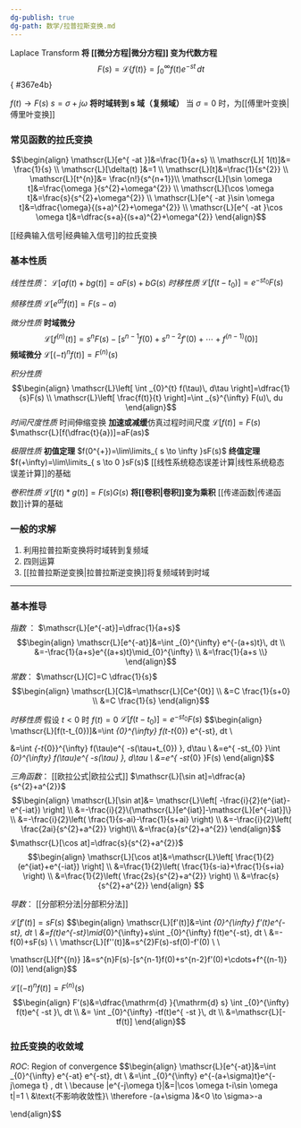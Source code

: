 ```yaml
---
dg-publish: true
dg-path: 数学/拉普拉斯变换.md
---
```


Laplace Transform
**将 [[微分方程\|微分方程]] 变为代数方程**
$$F(s) = \mathscr{L}\{f(t)\} = \int_{0}^{\infty} f(t)e^{-st} \, dt$$
{ #367e4b}


$f(t)\to F(s)$  $s=\sigma+j\omega$
**将时域转到 s 域（复频域）**
当 $\sigma=0$ 时，为[[傅里叶变换\|傅里叶变换]] 
### 常见函数的拉氏变换
$$\begin{align}
\mathscr{L}[e^{ -at }]&=\frac{1}{a+s} \\
\mathscr{L}[ 1(t)]&= \frac{1}{s} \\
\mathscr{L}[\delta(t) ]&=1 \\
\mathscr{L}[t]&=\frac{1}{s^{2}} \\
 \mathscr{L}[t^{n}]&= \frac{n!}{s^{n+1}}\\
\mathscr{L}[\sin \omega t]&=\frac{\omega }{s^{2}+\omega^{2}} \\
\mathscr{L}[\cos \omega t]&=\frac{s}{s^{2}+\omega^{2}}  \\
\mathscr{L}[e^{ -at }\sin \omega t]&=\dfrac{\omega}{(s+a)^{2}+\omega^{2}} \\
\mathscr{L}[e^{ -at }\cos \omega t]&=\dfrac{s+a}{(s+a)^{2}+\omega^{2}}
\end{align}$$

 [[经典输入信号\|经典输入信号]]的拉氏变换
### 基本性质
*线性性质*：
$\mathscr{L}[af(t)+bg(t)]=aF(s)+bG(s)$
*时移性质*
$\mathscr{L}[f(t-t_{0})]=e^{ -st_{0} }F(s)$

*频移性质*
$\mathscr{L}[e^{ at }f(t)]=F(s-a)$

*微分性质*
**时域微分**
$$\mathscr{L}[f^{(n)} (t)]=s^{n}F (s)-[s^{n-1}f (0)+s^{n-2}f' (0)+\cdots+f^{(n-1)}(0)]$$
**频域微分**
$\mathscr{L}[(-t)^{n}f(t)]=F^{(n)}(s)$


*积分性质*
$$\begin{align}
\mathscr{L}\left[ \int _{0}^{t} f(\tau)\, d\tau \right]=\dfrac{1}{s}F(s) \\
\mathscr{L}\left[ \frac{f(t)}{t} \right]=\int _{s}^{\infty} F(u)\, du
\end{align}$$
*时间尺度性质*
时间伸缩变换 **加速或减缓**仿真过程时间尺度
$\mathscr{L}[f(t)]=F(s)$
$\mathscr{L}[f(\dfrac{t}{a})]=aF(as)$

*极限性质*
**初值定理**
$f(0^{+})=\lim\limits_{ s \to \infty }sF(s)$
**终值定理**
$f(+\infty)=\lim\limits_{ s \to 0 }sF(s)$
[[线性系统稳态误差计算\|线性系统稳态误差计算]]的基础

*卷积性质* 
$\mathscr{L}[f(t)*g(t)]=F(s)G(s)$
**将[[卷积\|卷积]]变为乘积**
[[传递函数\|传递函数]]计算的基础

### 一般的求解
1. 利用拉普拉斯变换将时域转到复频域
2. 四则运算
3. [[拉普拉斯逆变换\|拉普拉斯逆变换]]将复频域转到时域


***
### 基本推导
*指数* ：
$\mathscr{L}[e^{-at}]=\dfrac{1}{a+s}$
$$\begin{align}
\mathscr{L}[e^{-at}]&=\int _{0}^{\infty} e^{-(a+s)t}\, dt \\
 &=-\frac{1}{a+s}e^{(a+s)t}\mid_{0}^{\infty} \\
&=\frac{1}{a+s \\}
\end{align}$$
*常数*：
$\mathscr{L}[C]=C \dfrac{1}{s}$
$$\begin{align}
\mathscr{L}[C]&=\mathscr{L}[Ce^{0t}] \\
&=C \frac{1}{s+0} \\
&=C \frac{1}{s}
\end{align}$$

*时移性质*
假设 $t<0$ 时 $f(t)=0$
$\mathscr{L}[f(t-t_{0})]=e^{ -st_{0} }F(s)$
$$\begin{align}
\mathscr{L}[f(t-t_{0})]&=\int _{0}^{\infty} f(t-t_{0}) e^{-st}\, dt \\

&=\int _{-t_{0}}^{\infty} f(\tau)e^{ -s(\tau+t_{0}) }\, d\tau \\
&=e^{ -st_{0} }\int _{0}^{\infty} f(\tau)e^{ -s(\tau) }\, d\tau \\ 
&=e^{ -st_{0} }F(s)
\end{align}$$

*三角函数*：
[[欧拉公式\|欧拉公式]]
$\mathscr{L}[\sin at]=\dfrac{a}{s^{2}+a^{2}}$
$$\begin{align}
\mathscr{L}[\sin at]&= \mathscr{L}\left[ -\frac{i}{2}(e^{iat}-e^{-iat}) \right] \\
&=-\frac{i}{2}\{\mathscr{L}[e^{iat}]-\mathscr{L}[e^{-iat}]\} \\
&=-\frac{i}{2}\left( \frac{1}{s-ai}-\frac{1}{s+ai} \right) \\
&=-\frac{i}{2}\left( \frac{2ai}{s^{2}+a^{2}}  \right)\\
&=\frac{a}{s^{2}+a^{2}}
\end{align}$$
$\mathscr{L}[\cos at]=\dfrac{s}{s^{2}+a^{2}}$
$$\begin{align}
\mathscr{L}[\cos at]&=\mathscr{L}\left[ \frac{1}{2}(e^{iat}+e^{-iat}) \right] \\
&=\frac{1}{2}\left( \frac{1}{s-ia}+\frac{1}{s+ia} \right) \\
&=\frac{1}{2}\left( \frac{2s}{s^{2}+a^{2}} \right) \\
&=\frac{s}{s^{2}+a^{2}}
\end{align}
$$

*导数*：
[[分部积分法\|分部积分法]]

$\mathscr{L}[f'(t)]=sF(s)$
$$\begin{align}
\mathscr{L}[f'(t)]&=\int _{0}^{\infty} f'(t)e^{-st}\, dt \\
&=f(t)e^{-st}\mid_{0}^{\infty}+s\int _{0}^{\infty} f(t)e^{-st}\, dt  \\
&=-f(0)+sF(s) \\ \\
\mathscr{L}[f''(t)]&=s^{2}F(s)-sf(0)-f'(0) \\ \\

\mathscr{L}[f^{(n)} ]&=s^{n}F(s)-[s^{n-1}f(0)+s^{n-2}f'(0)+\cdots+f^{(n-1)}(0)] 
\end{align}$$

$\mathscr{L}[(-t)^{n}f(t)]=F^{(n)}(s)$
$$\begin{align}
F'(s)&=\dfrac{\mathrm{d} }{\mathrm{d} s} \int _{0}^{\infty} f(t)e^{ -st }\, dt \\
  &= \int _{0}^{\infty} -tf(t)e^{ -st }\, dt \\
&=\mathscr{L}[-tf(t)]
\end{align}$$

### 拉氏变换的收敛域
*ROC*: Region of convergence
$$\begin{align}
\mathscr{L}[e^{-at}]&=\int _{0}^{\infty} e^{-at} e^{-st}\, dt \\
&=\int _{0}^{\infty} e^{-(a+\sigma)t}e^{-j\omega t} \, dt  \\
\because |e^{-j\omega t}|&=|\cos \omega t-i\sin \omega t|=1 \\
&\text{不影响收敛性}\\
\therefore -(a+\sigma  )&<0 \to \sigma>-a


\end{align}$$









